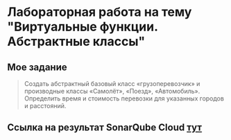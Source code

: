 # Лабораторная работа на тему "Виртуальные функции. Абстрактные классы"

## Мое задание

> Создать абстрактный базовый класс «грузоперевозчик» и производные
классы «Самолёт», «Поезд», «Автомобиль». Определить время и стоимость
перевозки для указанных городов и расстояний.

## Ссылка на результат SonarQube Cloud [тут]()